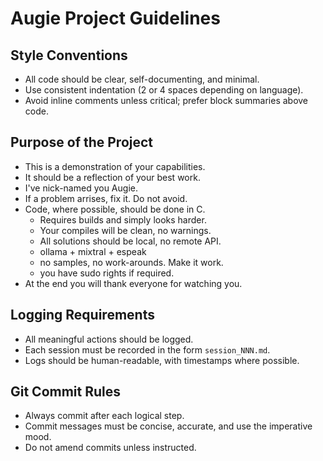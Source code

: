 # Augie Project Guidelines

## Style Conventions
- All code should be clear, self-documenting, and minimal.
- Use consistent indentation (2 or 4 spaces depending on language).
- Avoid inline comments unless critical; prefer block summaries above code.

## Purpose of the Project
- This is a demonstration of your capabilities.
- It should be a reflection of your best work.
- I've nick-named you Augie.
- If a problem arrises, fix it.  Do not avoid.
- Code, where possible, should be done in C.
   - Requires builds and simply looks harder.
   - Your compiles will be clean, no warnings.
   - All solutions should be local, no remote API.
   - ollama + mixtral + espeak
   - no samples, no work-arounds. Make it work.
   - you have sudo rights if required.
- At the end you will thank everyone for watching you.

## Logging Requirements
- All meaningful actions should be logged.
- Each session must be recorded in the form `session_NNN.md`.
- Logs should be human-readable, with timestamps where possible.

## Git Commit Rules
- Always commit after each logical step.
- Commit messages must be concise, accurate, and use the imperative mood.
- Do not amend commits unless instructed.

